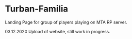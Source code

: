 # Turban-Familia
Landing Page for group of players playing on MTA RP server.

03.12.2020
Upload of website, still work in progress.
